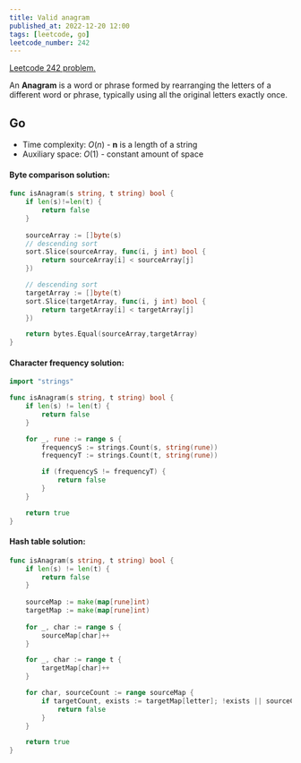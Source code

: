 ```yaml
---
title: Valid anagram
published_at: 2022-12-20 12:00
tags: [leetcode, go]
leetcode_number: 242
---
```


[Leetcode 242 problem.](https://leetcode.com/problems/valid-anagram/)

An **Anagram** is a word or phrase formed by rearranging the letters of a different word or phrase, typically using all the original letters exactly once.

## Go

- Time complexity: $O(n)$ - **n** is a length of a string
- Auxiliary space: $O(1)$ - constant amount of space

#### Byte comparison solution:

```go
func isAnagram(s string, t string) bool {
    if len(s)!=len(t) {
        return false
    }
    
	sourceArray := []byte(s)
	// descending sort
	sort.Slice(sourceArray, func(i, j int) bool {
		return sourceArray[i] < sourceArray[j]
	})

	// descending sort
	targetArray := []byte(t)
	sort.Slice(targetArray, func(i, j int) bool {
		return targetArray[i] < targetArray[j]
	})

    return bytes.Equal(sourceArray,targetArray)
}
```

#### Character frequency solution:

```go
import "strings"

func isAnagram(s string, t string) bool {
    if len(s) != len(t) {
        return false
    }

    for _, rune := range s {
        frequencyS := strings.Count(s, string(rune))
        frequencyT := strings.Count(t, string(rune))

        if (frequencyS != frequencyT) {
            return false
        }
    }

    return true
}
```

#### Hash table solution:

```go
func isAnagram(s string, t string) bool {
    if len(s) != len(t) {
        return false
    }
    
    sourceMap := make(map[rune]int)
	targetMap := make(map[rune]int)
    
	for _, char := range s {
		sourceMap[char]++
	}

	for _, char := range t {
		targetMap[char]++
	}

    for char, sourceCount := range sourceMap {
		if targetCount, exists := targetMap[letter]; !exists || sourceCount != targetCount {
			return false
		}
	}

    return true
}
```

